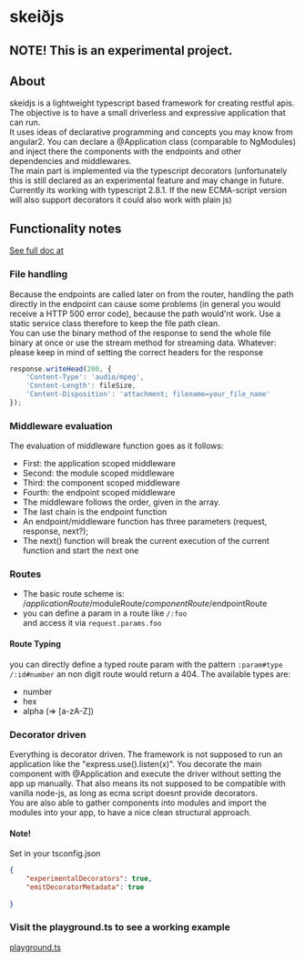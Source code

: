 # skeiðjs

## NOTE! This is an experimental project.

## About
skeidjs is a lightweight typescript based framework for creating restful apis.  
The objective is to have a small driverless and expressive application that can run.  
It uses ideas of declarative programming and concepts you may know from angular2.
You can declare a @Application class (comparable to NgModules) and inject there the
components with the endpoints and other dependencies and middlewares.  
The main part is implemented via the typescript decorators (unfortunately this is 
still declared as an experimental feature and may change in future. 
Currently its working with typescript 2.8.1. If the new ECMA-script version will also support
decorators it could also work with plain js)


## Functionality notes
[See full doc at](https://nilsroesel.github.io/skeidjs/)

### File handling
Because the endpoints are called later on from the router, handling the path directly in the endpoint
can cause some problems (in general you would receive a HTTP 500 error code), because the path would'nt work.
Use a static service class therefore to keep the file path clean.  
You can use the binary method of the response to send the whole file binary at once or use the stream
method for streaming data.
Whatever: please keep in mind of setting the correct headers for the response
```javascript 1.6
response.writeHead(200, {
    'Content-Type': 'audio/mpeg',
    'Content-Length': fileSize,
    'Content-Disposition': 'attachment; filename=your_file_name'
});

```

### Middleware evaluation
The evaluation of middleware function goes as it follows:
- First: the application scoped middleware
- Second: the module scoped middleware
- Third: the component scoped middleware
- Fourth: the endpoint scoped middleware  
- The middleware follows the order, given in the array.  
- The last chain is the endpoint function 
- An endpoint/middleware function has three parameters (request, response, next?);
- The next() function will break the current execution of the current function and start the next one

### Routes
- The basic route scheme is:
/$applicationRoute/$moduleRoute/$componentRoute/$endpointRoute
- you can define a param in a route like `/:foo`  
and access it via `request.params.foo`
#### Route Typing
you can directly define a typed route param with the pattern `:param#type`  
`/:id#number` an non digit route would return a 404. 
The available types are:
- number  
- hex
- alpha (=> [a-zA-Z])

### Decorator driven
Everything is decorator driven. The framework is not supposed to run an application like
the "express.use().listen(x)". You decorate the main component with @Application and execute
the driver without setting the app up manually. That also means its not supposed to be compatible 
with vanilla node-js, as long as ecma script doesnt provide decorators.  
You are also able to gather components into modules and import the modules into your app, to have a nice clean structural approach. 

#### Note!
Set in your tsconfig.json
```json
{  
    "experimentalDecorators": true,
    "emitDecoratorMetadata": true
    
}
```
### Visit the playground.ts to see a working example
[playground.ts](https://github.com/nilsroesel/skeidjs/blob/master/src/playground.ts)


   

 
